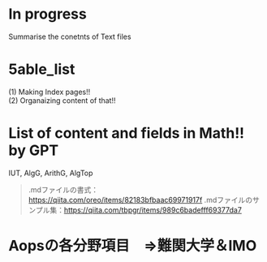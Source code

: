 # In progress
Summarise the conetnts of Text files

# 5able_list

(1) Making Index pages!!  
(2) Organaizing content of that!!  

# List of content and fields in Math!! by GPT
IUT, AlgG, ArithG, AlgTop  
>.mdファイルの書式：https://qiita.com/oreo/items/82183bfbaac69971917f
>.mdファイルのサンプル集：https://qiita.com/tbpgr/items/989c6badefff69377da7

# Aopsの各分野項目　⇒難関大学＆IMO
